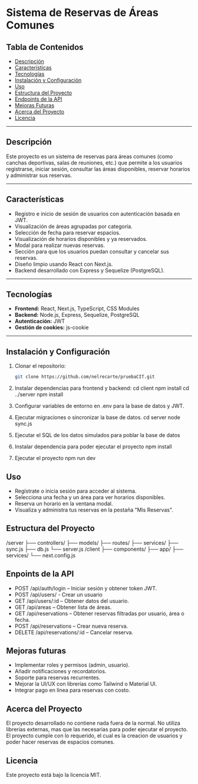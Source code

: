 # Sistema de Reservas de Áreas Comunes

## Tabla de Contenidos

- [Descripción](#descripción)
- [Características](#características)
- [Tecnologías](#tecnologías)
- [Instalación y Configuración](#instalación-y-configuración)
- [Uso](#uso)
- [Estructura del Proyecto](#estructura-del-proyecto)
- [Endpoints de la API](#endpoints-de-la-api)
- [Mejoras Futuras](#mejoras-futuras)
- [Acerca del Proyecto](#acerca-del-proyecto)
- [Licencia](#licencia)

---

## Descripción

Este proyecto es un sistema de reservas para áreas comunes (como canchas deportivas, salas de reuniones, etc.) que permite a los usuarios registrarse, iniciar sesión, consultar las áreas disponibles, reservar horarios y administrar sus reservas.

---

## Características

- Registro e inicio de sesión de usuarios con autenticación basada en JWT.
- Visualización de áreas agrupadas por categoría.
- Selección de fecha para reservar espacios.
- Visualización de horarios disponibles y ya reservados.
- Modal para realizar nuevas reservas.
- Sección para que los usuarios puedan consultar y cancelar sus reservas.
- Diseño limpio usando React con Next.js.
- Backend desarrollado con Express y Sequelize (PostgreSQL).

---

## Tecnologías

- **Frontend:** React, Next.js, TypeScript, CSS Modules
- **Backend:** Node.js, Express, Sequelize, PostgreSQL
- **Autenticación:** JWT
- **Gestión de cookies:** js-cookie

---

## Instalación y Configuración

1. Clonar el repositorio:
   ```bash
   git clone https://github.com/nelrecarte/pruebaCIT.git

2. Instalar dependencias para frontend y backend:
    cd client
    npm install
    cd ../server
    npm install

3. Configurar variables de entorno en .env para la base de datos y JWT.

4. Ejecutar migraciones o sincronizar la base de datos.
    cd server
    node sync.js

5. Ejecutar el SQL de los datos simulados para poblar la base de datos

6. Instalar dependencia para poder ejecutar el proyecto 
    npm install 

7. Ejecutar el proyecto 
    npm run dev 

## Uso
- Regístrate o inicia sesión para acceder al sistema.
- Selecciona una fecha y un área para ver horarios disponibles.
- Reserva un horario en la ventana modal.
- Visualiza y administra tus reservas en la pestaña "Mis Reservas".

## Estructura del Proyecto
/server
  ├── controllers/
  ├── models/
  ├── routes/
  ├── services/
  ├── sync.js
  ├── db.js
  └── server.js
/client
  ├── components/
  ├── app/
  ├── services/
  └── next.config.js

## Enpoints de la API 
- POST /api/auth/login – Iniciar sesión y obtener token JWT.
- POST /api/users/ - Crear un usuario
- GET /api/users/:id – Obtener datos del usuario.
- GET /api/areas – Obtener lista de áreas.
- GET /api/reservations – Obtener reservas filtradas por usuario, área o fecha.
- POST /api/reservations – Crear nueva reserva.
- DELETE /api/reservations/:id – Cancelar reserva.

## Mejoras futuras 
- Implementar roles y permisos (admin, usuario).
- Añadir notificaciones y recordatorios.
- Soporte para reservas recurrentes.
- Mejorar la UI/UX con librerías como Tailwind o Material UI.
- Integrar pago en línea para reservas con costo.

## Acerca del Proyecto 
El proyecto desarrollado no contiene nada fuera de la normal. No utiliza librerias externas, mas que las necesarias para poder ejecutar el proyecto. El proyecto cumple con lo requerido, el cual es la creacion de usuarios y poder hacer reservas de espacios comunes. 

## Licencia 
Este proyecto está bajo la licencia MIT. 

